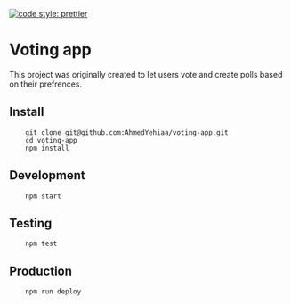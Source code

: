 [![code style: prettier](https://img.shields.io/badge/code_style-prettier-ff69b4.svg?style=flat-square)](https://github.com/prettier/prettier)

# Voting app

This project was originally created to let users vote and create polls based on their prefrences.

## Install

```
    git clone git@github.com:AhmedYehiaa/voting-app.git
    cd voting-app
    npm install
```

## Development

```
    npm start
```

## Testing

```
    npm test
```

## Production

```
    npm run deploy
```
